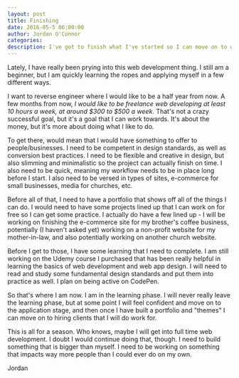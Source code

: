 ```yaml
---
layout: post
title: Finishing  
date: 2016-05-5 06:00:00
author: Jordan O'Connor
categories:
description: I've got to finish what I've started so I can move on to what I want to start
---
```


Lately, I have really been prying into this web development thing. I still am a beginner,
but I am quickly learning the ropes and applying myself in a few different ways.

I want to reverse engineer where I would like to be a half year from now. A few
months from now, *I would like to be freelance web developing at least 10 hours a week,
at around $300 to $500 a week.* That's not a crazy successful goal, but it's a goal that
I can work towards. It's about the money, but it's more about doing what I like to do.

To get there, would mean that I would have something to offer to people/businesses.
I need to be competent in design standards, as well as conversion best practices. I
need to be flexible and creative in design, but also slimming and minimalistic so the
project can actually finish on time. I also need to be quick, meaning my workflow needs
to be in place long before I start. I also need to be versed in types of sites,
e-commerce for small businesses, media for churches, etc.

Before all of that, I need to have a portfolio that shows off all of the things I can
do. I would need to have some projects lined up that I can work on for free so I can
get some practice. I actually do have a few lined up - I will be working on finishing the
e-commerce site for my brother's coffee business, potentially (I haven't asked yet) working
on a non-profit website for my mother-in-law, and also potentially working on another church
website.

Before I get to those, I have some learning that I need to complete. I am still working
on the Udemy course I purchased that has been really helpful in learning the basics of
web development and web app design. I will need to read and study some fundamental
design standards and put them into practice as well. I plan on being active on CodePen.

So that's where I am now. I am in the learning phase. I will never really leave the
learning phase, but at some point I will feel confident and move on to the application
stage, and then once I have built a portfolio and "themes" I can move on to hiring
clients that I will do work for.

This is all for a season. Who knows, maybe I will get into full time web development.
I doubt I would continue doing that, though. I need to build something that is bigger than
myself. I need to be working on something that impacts way more people than I
could ever do on my own.

Jordan
